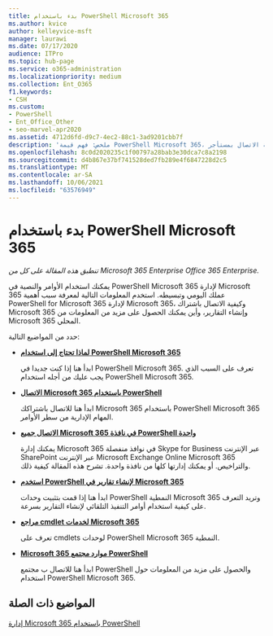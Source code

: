 ```yaml
---
title: بدء باستخدام PowerShell Microsoft 365
ms.author: kvice
author: kelleyvice-msft
manager: laurawi
ms.date: 07/17/2020
audience: ITPro
ms.topic: hub-page
ms.service: o365-administration
ms.localizationpriority: medium
ms.collection: Ent_O365
f1.keywords:
- CSH
ms.custom:
- PowerShell
- Ent_Office_Other
- seo-marvel-apr2020
ms.assetid: 4712d6fd-d9c7-4ec2-88c1-3ad9201cbb7f
description: 'ملخص: فهم قيمة PowerShell Microsoft 365، وكيفية الاتصال بمستأجر Microsoft 365، وأين يمكنك الحصول على المساعدة.'
ms.openlocfilehash: 8c0d2020235c1f00797a28bab3e30dca7c8a2198
ms.sourcegitcommit: d4b867e37bf741528ded7fb289e4f6847228d2c5
ms.translationtype: MT
ms.contentlocale: ar-SA
ms.lasthandoff: 10/06/2021
ms.locfileid: "63576949"
---
```

# <a name="get-started-with-powershell-for-microsoft-365"></a>بدء باستخدام PowerShell Microsoft 365

*تنطبق هذه المقالة على كل من Microsoft 365 Enterprise Office 365 Enterprise.*

يمكنك استخدام الأوامر والنصية في PowerShell Microsoft 365 لإدارة Microsoft 365 عملك اليومي وتبسيطه. استخدم المعلومات التالية لمعرفة سبب أهمية PowerShell for Microsoft 365 لإدارة Microsoft 365، وكيفية الاتصال باشتراك Microsoft 365 وإنشاء التقارير، وأين يمكنك الحصول على مزيد من المعلومات من Microsoft 365 المحلي.
  
حدد من المواضيع التالية:
  
- [**لماذا تحتاج إلى استخدام PowerShell Microsoft 365**](why-you-need-to-use-microsoft-365-powershell.md)
    
    ابدأ هنا إذا كنت جديدا في PowerShell Microsoft 365. تعرف على السبب الذي يجب عليك من أجله استخدام PowerShell Microsoft 365.
    
- [**الاتصال Microsoft 365 باستخدام PowerShell**](connect-to-microsoft-365-powershell.md)
    
    ابدأ هنا للاتصال باشتراكك Microsoft 365 باستخدام PowerShell Microsoft 365 المهام الإدارية من سطر الأوامر.
    
- [**الاتصال جميع Microsoft 365 في نافذة PowerShell واحدة**](connect-to-all-microsoft-365-services-in-a-single-windows-powershell-window.md)
    
    يمكنك إدارة Microsoft 365 في نوافذ منفصلة Skype for Business عبر الإنترنت SharePoint عبر الإنترنت Microsoft Exchange Online Microsoft 365 والتراخيص. أو يمكنك إدارتها كلها من نافذة واحدة. تشرح هذه المقالة كيفية ذلك.
    
- [**استخدم PowerShell لإنشاء تقارير في Microsoft 365**](use-windows-powershell-to-create-reports-in-microsoft-365.md)
    
    ابدأ هنا إذا قمت بتثبيت وحدات PowerShell النمطية Microsoft 365 وتريد التعرف على كيفية استخدام أوامر التنفيذ التلقائي لإنشاء التقارير بسرعة.
    
- [**مراجع cmdlet لخدمات Microsoft 365**](cmdlet-references-for-microsoft-365-services.md)
    
    تعرف على cmdlets لوحدات PowerShell Microsoft 365 النمطية.
    
- [**Microsoft 365 موارد مجتمع PowerShell**](microsoft-365-powershell-community-resources.md)
    
    ابدأ هنا للاتصال ب مجتمع PowerShell والحصول على مزيد من المعلومات حول استخدام PowerShell Microsoft 365.
    
## <a name="related-topics"></a>المواضيع ذات الصلة

[إدارة Microsoft 365 باستخدام PowerShell](manage-microsoft-365-with-microsoft-365-powershell.md)
